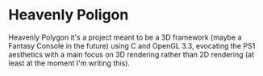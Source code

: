 # Heavenly Poligon
 Heavenly Polygon it's a project meant to be a 3D framework (maybe a Fantasy Console in the future) using C and OpenGL 3.3, evocating the PS1 aesthetics with a main focus on 3D rendering rather than 2D rendering (at least at the moment I'm writing this).
